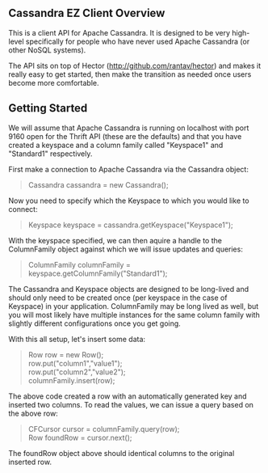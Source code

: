 Cassandra EZ Client Overview
----------------------------
This is a client API for Apache Cassandra. It is designed to be very high-level specifically for people who have never used Apache Cassandra (or other NoSQL systems). 

The API sits on top of Hector (http://github.com/rantav/hector) and makes it really easy to get started, then make the transition as needed once users become more comfortable.


Getting Started
---------------
We will assume that Apache Cassandra is running on localhost with port 9160 open for the Thrift API (these are the defaults) and that you have created a keyspace and a column family called "Keyspace1" and "Standard1" respectively. 

First make a connection to Apache Cassandra via the Cassandra object:

> Cassandra cassandra = new Cassandra();

Now you need to specify which the Keyspace to which you would like to connect:

> Keyspace keyspace = cassandra.getKeyspace("Keyspace1");

With the keyspace specified, we can then aquire a handle to the ColumnFamily object against which we will issue updates and queries:

> ColumnFamily columnFamily = keyspace.getColumnFamily("Standard1");

The Cassandra and Keyspace objects are designed to be long-lived and should only need to be created once (per keyspace in the case of Keyspace) in your application. ColumnFamily may be long lived as well, but you will most likely have multiple instances for the same column family with slightly different configurations once you get going. 

With this all setup, let's insert some data:

> Row row = new Row();    
> row.put("column1","value1");   
> row.put("column2","value2");    
> columnFamily.insert(row);    

The above code created a row with an automatically generated key and inserted two columns. To read the values, we can issue a query based on the above row:

> CFCursor cursor = columnFamily.query(row);    
> Row foundRow = cursor.next();

The foundRow object above should identical columns to the original inserted row. 



